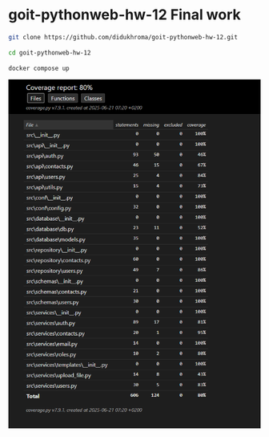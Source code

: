 # goit-pythonweb-hw-12 Final work

```bash
git clone https://github.com/didukhroma/goit-pythonweb-hw-12.git
```

```bash
cd goit-pythonweb-hw-12
```

```bash
docker compose up
```

![alt text](./assets/image.png)
